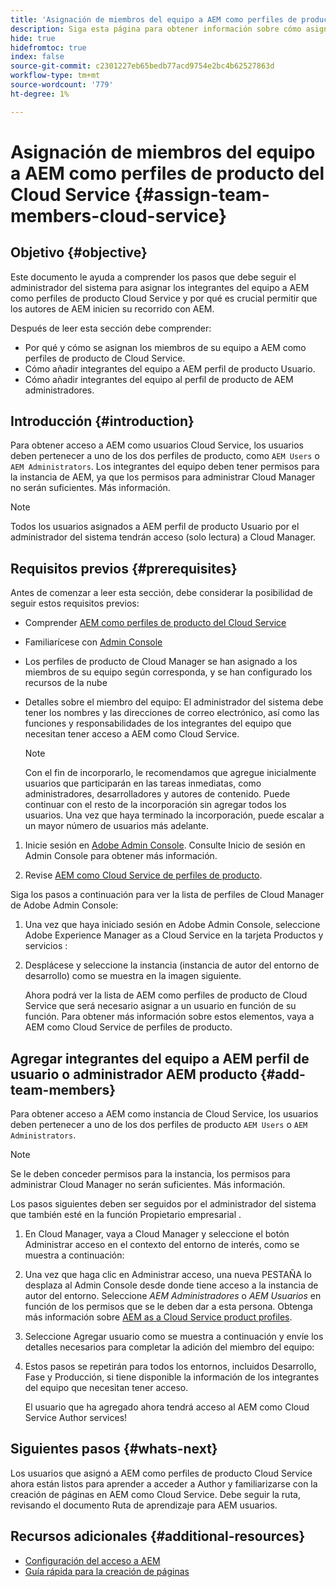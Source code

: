 ```yaml
---
title: 'Asignación de miembros del equipo a AEM como perfiles de producto del Cloud Service '
description: Siga esta página para obtener información sobre cómo asignar integrantes del equipo a AEM como perfiles de producto del Cloud Service
hide: true
hidefromtoc: true
index: false
source-git-commit: c2301227eb65bedb77acd9754e2bc4b62527863d
workflow-type: tm+mt
source-wordcount: '779'
ht-degree: 1%

---
```



# Asignación de miembros del equipo a AEM como perfiles de producto del Cloud Service {#assign-team-members-cloud-service}

## Objetivo {#objective}

Este documento le ayuda a comprender los pasos que debe seguir el administrador del sistema para asignar los integrantes del equipo a AEM como perfiles de producto Cloud Service y por qué es crucial permitir que los autores de AEM inicien su recorrido con AEM.

Después de leer esta sección debe comprender:

* Por qué y cómo se asignan los miembros de su equipo a AEM como perfiles de producto de Cloud Service.
* Cómo añadir integrantes del equipo a AEM perfil de producto Usuario.
* Cómo añadir integrantes del equipo al perfil de producto de AEM administradores.


## Introducción {#introduction}

Para obtener acceso a AEM como usuarios Cloud Service, los usuarios deben pertenecer a uno de los dos perfiles de producto, como `AEM Users` o `AEM Administrators`. Los integrantes del equipo deben tener permisos para la instancia de AEM, ya que los permisos para administrar Cloud Manager no serán suficientes. Más información.

>[!NOTE]
>Todos los usuarios asignados a AEM perfil de producto Usuario por el administrador del sistema tendrán acceso (solo lectura) a Cloud Manager.

## Requisitos previos {#prerequisites}

Antes de comenzar a leer esta sección, debe considerar la posibilidad de seguir estos requisitos previos:

* Comprender [AEM como perfiles de producto del Cloud Service](https://experienceleague.adobe.com/docs/experience-manager-cloud-service/onboarding/onboarding-concepts/aem-cs-team-product-profiles.html?lang=en#aem-product-profiles)
* Familiarícese con [Admin Console](https://experienceleague.adobe.com/docs/experience-manager-cloud-service/onboarding/onboarding-concepts/admin-console.html?lang=en)
* Los perfiles de producto de Cloud Manager se han asignado a los miembros de su equipo según corresponda, y se han configurado los recursos de la nube
* Detalles sobre el miembro del equipo: El administrador del sistema debe tener los nombres y las direcciones de correo electrónico, así como las funciones y responsabilidades de los integrantes del equipo que necesitan tener acceso a AEM como Cloud Service.

   >[!NOTE]
   >Con el fin de incorporarlo, le recomendamos que agregue inicialmente usuarios que participarán en las tareas inmediatas, como administradores, desarrolladores y autores de contenido. Puede continuar con el resto de la incorporación sin agregar todos los usuarios. Una vez que haya terminado la incorporación, puede escalar a un mayor número de usuarios más adelante.


1. Inicie sesión en [Adobe Admin Console](https://experienceleague.adobe.com/docs/experience-manager-cloud-service/onboarding/onboarding-concepts/admin-console.html?lang=en). Consulte Inicio de sesión en Admin Console para obtener más información.

1. Revise [AEM como Cloud Service de perfiles de producto](https://experienceleague.adobe.com/docs/experience-manager-cloud-service/onboarding/onboarding-concepts/aem-cs-team-product-profiles.html?lang=en#aem-product-profiles).

Siga los pasos a continuación para ver la lista de perfiles de Cloud Manager de Adobe Admin Console:

1. Una vez que haya iniciado sesión en Adobe Admin Console, seleccione Adobe Experience Manager as a Cloud Service en la tarjeta Productos y servicios :

1. Desplácese y seleccione la instancia (instancia de autor del entorno de desarrollo) como se muestra en la imagen siguiente.

   Ahora podrá ver la lista de AEM como perfiles de producto de Cloud Service que será necesario asignar a un usuario en función de su función. Para obtener más información sobre estos elementos, vaya a AEM como Cloud Service de perfiles de producto.


## Agregar integrantes del equipo a AEM perfil de usuario o administrador AEM producto {#add-team-members}

Para obtener acceso a AEM como instancia de Cloud Service, los usuarios deben pertenecer a uno de los dos perfiles de producto `AEM Users` o `AEM Administrators`.

>[!NOTE]
>Se le deben conceder permisos para la instancia, los permisos para administrar Cloud Manager no serán suficientes. Más información.

Los pasos siguientes deben ser seguidos por el administrador del sistema que también esté en la función Propietario empresarial .

1. En Cloud Manager, vaya a Cloud Manager y seleccione el botón Administrar acceso en el contexto del entorno de interés, como se muestra a continuación:

1. Una vez que haga clic en Administrar acceso, una nueva PESTAÑA lo desplaza al Admin Console desde donde tiene acceso a la instancia de autor del entorno. Seleccione *AEM Administradores* o *AEM Usuarios* en función de los permisos que se le deben dar a esta persona. Obtenga más información sobre [AEM as a Cloud Service product profiles](https://experienceleague.adobe.com/docs/experience-manager-cloud-service/onboarding/onboarding-concepts/aem-cs-team-product-profiles.html?lang=en#aem-product-profiles).

1. Seleccione Agregar usuario como se muestra a continuación y envíe los detalles necesarios para completar la adición del miembro del equipo:


1. Estos pasos se repetirán para todos los entornos, incluidos Desarrollo, Fase y Producción, si tiene disponible la información de los integrantes del equipo que necesitan tener acceso.

   El usuario que ha agregado ahora tendrá acceso al AEM como Cloud Service Author services!


## Siguientes pasos {#whats-next}

Los usuarios que asignó a AEM como perfiles de producto Cloud Service ahora están listos para aprender a acceder a Author y familiarizarse con la creación de páginas en AEM como Cloud Service. Debe seguir la ruta, revisando el documento Ruta de aprendizaje para AEM usuarios.

## Recursos adicionales {#additional-resources}

* [Configuración del acceso a AEM](https://experienceleague.adobe.com/docs/experience-manager-learn/cloud-service/accessing/walk-through.html?lang=en)
* [Guía rápida para la creación de páginas](https://experienceleague.adobe.com/docs/experience-manager-cloud-service/sites/authoring/getting-started/quick-start.html?lang=en)
